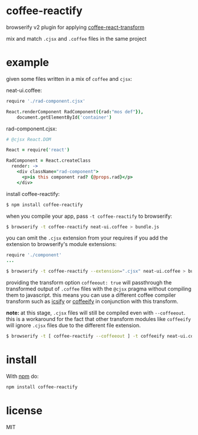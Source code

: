 # coffee-reactify

browserify v2 plugin for applying [coffee-react-transform](https://github.com/jsdf/coffee-react-transform)

mix and match `.cjsx` and `.coffee` files in the same project

# example

given some files written in a mix of `coffee` and `cjsx`:

neat-ui.coffee:
``` coffee
require './rad-component.cjsx'

React.renderComponent RadComponent({rad:"mos def"}),
	document.getElementById('container')
```

rad-component.cjsx:
``` coffee
# @cjsx React.DOM 

React = require('react')

RadComponent = React.createClass
  render: ->
    <div className="rad-component">
      <p>is this component rad? {@props.rad}</p>
    </div>
```

install coffee-reactify:

```bash
$ npm install coffee-reactify
```

when you compile your app, pass `-t coffee-reactify` to browserify:

```bash
$ browserify -t coffee-reactify neat-ui.coffee > bundle.js
```

you can omit the `.cjsx` extension from your requires if you add the extension to browserify's module extensions:

``` coffee
require './component'
...
```

```bash
$ browserify -t coffee-reactify --extension=".cjsx" neat-ui.coffee > bundle.js
```

providing the transform option `coffeeout: true` will passthrough the transformed
output of `.coffee` files with the `@cjsx` pragma without compiling them to javascript.
this means you can use a different coffee compiler transform such as [icsify](https://github.com/maxtaco/icsify) or [coffeeify](https://github.com/jnordberg/coffeeify) in conjunction with this transform.

**note:** at this stage, `.cjsx` files will still be compiled even with `--coffeeout`.
this is a workaround for the fact that other transform modules like `coffeeify` will
ignore `.cjsx` files due to the different file extension.

```bash
$ browserify -t [ coffee-reactify --coffeeout ] -t coffeeify neat-ui.coffee > bundle.js
```

# install

With [npm](https://npmjs.org) do:

```bash
npm install coffee-reactify
```

# license

MIT
